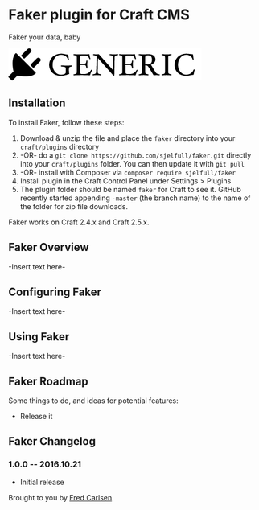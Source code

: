 # Faker plugin for Craft CMS

Faker your data, baby

![Screenshot](resources/screenshots/plugin_logo.png)

## Installation

To install Faker, follow these steps:

1. Download & unzip the file and place the `faker` directory into your `craft/plugins` directory
2.  -OR- do a `git clone https://github.com/sjelfull/faker.git` directly into your `craft/plugins` folder.  You can then update it with `git pull`
3.  -OR- install with Composer via `composer require sjelfull/faker`
4. Install plugin in the Craft Control Panel under Settings > Plugins
5. The plugin folder should be named `faker` for Craft to see it.  GitHub recently started appending `-master` (the branch name) to the name of the folder for zip file downloads.

Faker works on Craft 2.4.x and Craft 2.5.x.

## Faker Overview

-Insert text here-

## Configuring Faker

-Insert text here-

## Using Faker

-Insert text here-

## Faker Roadmap

Some things to do, and ideas for potential features:

* Release it

## Faker Changelog

### 1.0.0 -- 2016.10.21

* Initial release

Brought to you by [Fred Carlsen](http://sjelfull.no)
